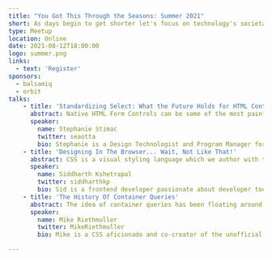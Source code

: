 ```yaml
---
title: "You Got This Through the Seasons: Summer 2021"
short: As days begin to get shorter let's focus on technology's societal and ethical impacts. This event is run by Olu Niyi-Awosusi & Kevin Lewis.
type: Meetup
location: Online
date: 2021-08-12T18:00:00
logo: summer.png
links:
  - text: 'Register'
sponsors:
  - balsamiq
  - orbit
talks:
    - title: 'Standardizing Select: What the Future Holds for HTML Controls'
      abstract: Native HTML Form Controls can be some of the most painful elements to style and customize. 25 years after the first HTML Standard introduced them and developers have resorted to building custom controls from scratch to achieve what they need to. I’ll discuss the history behind native form controls, where we’re at presently with using CSS to style them and take a look at the proposed solutions by standards groups and browser vendors to standardize controls and solve the pain points developers have been complaining about for years.
      speaker:
        name: Stephanie Stimac
        twitter: seaotta
        bio: Stephanie is a Design Technologist and Program Manager for Microsoft Edge Developer Experiences. Her design and program management work has been focused on improving the tools developers use to build for the web, including the browser developer tools and the open source project [webhint.io](https://webhint.io), which she was the lead designer for. She is passionate about web standards and the open web. She co-leads The Web We Want initiative to help drive the web platform forward.
    - title: 'Designing In The Browser... Wait, Not Like That!'
      abstract: CSS is a visual styling language which we author with text/code. While code is the most flexible way, sometimes, it feels like we’re on the wrong abstraction level. It wasn’t always like that though. And I hope it doesn’t stay that way forever. Let’s talk about the past, the present and the great renaissance that is upon us.
      speaker:
        name: Siddharth Kshetrapal
        twitter: siddharthkp
        bio: Sid is a frontend developer passionate about developer tooling. He currently splits his time between building UI at codesandbox and exploring better frontend tooling with ui-devtools. He liked to play football in the “before times” and has a new found appreciation for long walks in nature.
    - title: 'The History Of Container Queries'
      abstract: The idea of container queries has been floating around for at least a decade. Let’s take a look at the evolution of this idea, the challenges, why it hasn’t been implemented, its future, and algorithmic layouts we can achieve with CSS today.
      speaker:
        name: Mike Riethmuller
        twitter: MikeRiethmuller
        bio: Mike is a CSS aficionado and co-creator of the unofficial official CSS Gif. He enjoys making rad web stuff with rad people and been contracting, consulting or freelancing for the last 10 years or so, but still has no idea which one it is. Mike lives in Sydney Australia and has been stranded on this island for more than a year. He’s not sure how the rest of the world is doing but personally he’s well past the making friends with a volleyball stage of Covid isolation. And misses London terribly.

---
```

